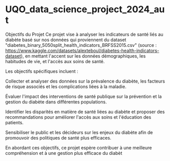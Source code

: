# UQO_data_science_project_2024_aut

Objectifs du Projet
Ce projet vise à analyser les indicateurs de santé liés au diabète basé sur nos données qui proviennent du dataset "diabetes_binary_5050split_health_indicators_BRFSS2015.csv" (source : https://www.kaggle.com/datasets/alexteboul/diabetes-health-indicators-dataset), en mettant l'accent sur les données démographiques, les habitudes de vie, et l'accès aux soins de santé.

Les objectifs spécifiques incluent :

Collecter et analyser des données sur la prévalence du diabète, les facteurs de risque associés et les complications liées à la maladie.

Évaluer l'impact des interventions de santé publique sur la prévention et la gestion du diabète dans différentes populations.

Identifier les disparités en matière de santé liées au diabète et proposer des recommandations pour améliorer l'accès aux soins et l'éducation des patients.

Sensibiliser le public et les décideurs sur les enjeux du diabète afin de promouvoir des politiques de santé plus efficaces.

En abordant ces objectifs, ce projet espère contribuer à une meilleure compréhension et à une gestion plus efficace du diabèt
